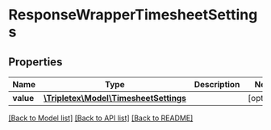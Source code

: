 # ResponseWrapperTimesheetSettings

## Properties
Name | Type | Description | Notes
------------ | ------------- | ------------- | -------------
**value** | [**\Tripletex\Model\TimesheetSettings**](TimesheetSettings.md) |  | [optional] 

[[Back to Model list]](../README.md#documentation-for-models) [[Back to API list]](../README.md#documentation-for-api-endpoints) [[Back to README]](../README.md)

